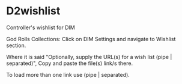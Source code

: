 # D2wishlist
Controller's wishlist for DIM

God Rolls Collections: Click on DIM Settings and navigate to Wishlist section.

Where it is said "Optionally, supply the URL(s) for a wish list (pipe | separated)", Copy and paste the file(s) link/s there.

To load more than one link use (pipe | separated).
